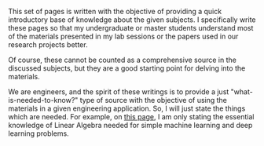 This set of pages is written with the objective of providing a quick introductory base of knowledge about the given subjects. I specifically write these pages so that my undergraduate or master students understand most of the materials presented in my lab sessions or the papers used in our research projects better. 

Of course, these cannot be counted as a comprehensive source in the discussed subjects, but they are a good starting point for delving into the materials. 

We are engineers, and the spirit of these writings is to provide a just "what-is-needed-to-know?" type of source with the objective of using the materials in a given engineering application. So, I will just state the things which are needed. For example, on [this page](https://rezaym.github.io/DLML/Linear_Algebra), I am only stating the essential knowledge of Linear Algebra needed for simple machine learning and deep learning problems. 
